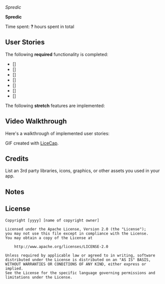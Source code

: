 *Spredic*

**Spredic** 

Time spent: **?** hours spent in total

## User Stories

The following **required** functionality is completed:

- []
- [] 
- [] 
- [] 
- [] 
- [] 
- [] 

The following **stretch** features are implemented:

## Video Walkthrough

Here's a walkthrough of implemented user stories:



GIF created with [LiceCap](http://www.cockos.com/licecap/).

## Credits

List an 3rd party libraries, icons, graphics, or other assets you used in your app.



## Notes


## License

    Copyright [yyyy] [name of copyright owner]

    Licensed under the Apache License, Version 2.0 (the "License");
    you may not use this file except in compliance with the License.
    You may obtain a copy of the License at

        http://www.apache.org/licenses/LICENSE-2.0

    Unless required by applicable law or agreed to in writing, software
    distributed under the License is distributed on an "AS IS" BASIS,
    WITHOUT WARRANTIES OR CONDITIONS OF ANY KIND, either express or implied.
    See the License for the specific language governing permissions and
    limitations under the License.
